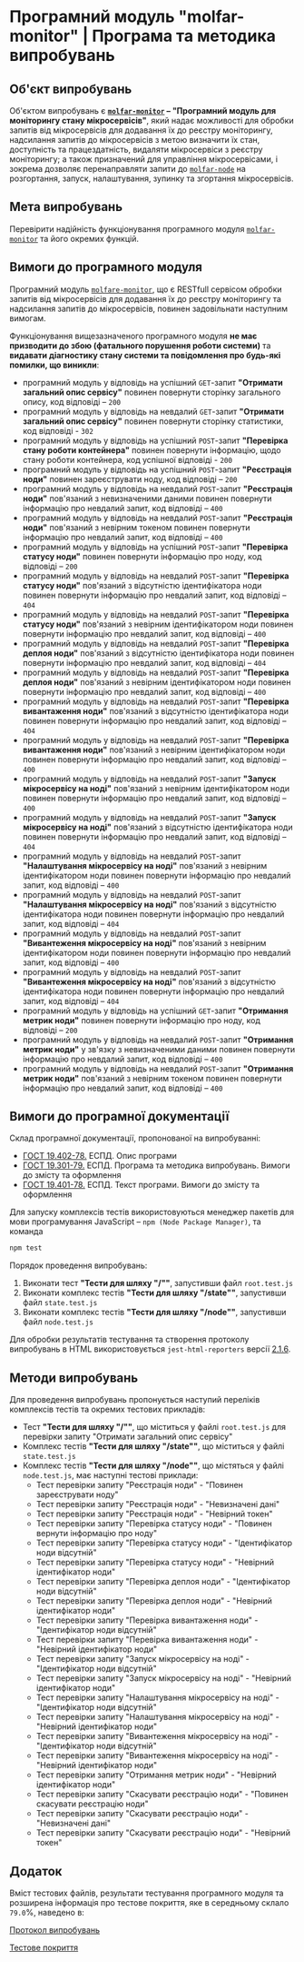 # Програмний модуль **"molfar-monitor"** | Програма та методика випробувань

## Об'єкт випробувань

Об'єктом випробувань є **[`molfar-monitor`](https://github.com/wdc-molfar/molfar-monitor) – "Програмний модуль для моніторингу стану мікросервісів"**, який надає можливості для обробки запитів від мікросервісів для додавання їх до реєстру моніторингу, надсилання запитів до мікросервісів з метою визначити їх стан, доступність та працездатність, видаляти мікросервіси з реєстру моніторингу; а також призначений для управління мікросервісами, і зокрема дозволяє перенаправляти запити до [`molfar-node`](https://github.com/wdc-molfar/molfar-node) на розгортання, запуск, налаштування, зупинку та згортання мікросервісів.

## Мета випробувань

Перевірити надійність функціонування програмного модуля [`molfar-monitor`](https://github.com/wdc-molfar/molfar-monitor) та його окремих функцій.

## Вимоги до програмного модуля

Програмний модуль [`molfare-monitor`](https://github.com/wdc-molfar/molfare-node), що є RESTfull сервісом обробки запитів від мікросервісів для додавання їх до реєстру моніторингу та надсилання запитів до мікросервісів, повинен задовільнати наступним вимогам. 

Функціонування вищезазначеного програмного модуля **не має призводити до збою (фатального порушення роботи системи)** та **видавати діагностику стану системи та повідомлення про будь-які помилки, що виникли**:
- програмний модуль у відповідь на успішний `GET`-запит **"Отримати загальний опис сервісу"** повинен повернути сторінку загального опису, код відповіді – `200`
- програмний модуль у відповідь на невдалий `GET`-запит **"Отримати загальний опис сервісу"** повинен повернути сторінку статистики, код відповіді - `302`
- програмний модуль у відповідь на успішний `POST`-запит **"Перевірка стану роботи контейнера"** повинен повернути інформацію, щодо стану роботи контейнера, код успішної відповіді - `200`
- програмний модуль у відповідь на успішний `POST`-запит **"Реєстрація ноди"** повинен зареєструвати ноду, код відповіді – `200`
- програмний модуль у відповідь на невдалий `POST`-запит **"Реєстрація ноди"** пов'язаний з невизначеними даними повинен повернути інформацію про невдалий запит, код відповіді – `400`
- програмний модуль у відповідь на невдалий `POST`-запит **"Реєстрація ноди"** пов'язаний з невірним токеном повинен повернути інформацію про невдалий запит, код відповіді – `400`
- програмний модуль у відповідь на успішний `POST`-запит **"Перевірка статусу ноди"** повинен повернути інформацію про ноду, код відповіді – `200`
- програмний модуль у відповідь на невдалий `POST`-запит **"Перевірка статусу ноди"** пов'язаний з відсутністю ідентифікатора ноди повинен повернути інформацію про невдалий запит, код відповіді – `404`
- програмний модуль у відповідь на невдалий `POST`-запит **"Перевірка статусу ноди"** пов'язаний з невірним ідентифікатором ноди повинен повернути інформацію про невдалий запит, код відповіді – `400`
- програмний модуль у відповідь на невдалий `POST`-запит **"Перевірка деплоя ноди"** пов'язаний з відсутністю ідентифікатора ноди повинен повернути інформацію про невдалий запит, код відповіді – `404`
- програмний модуль у відповідь на невдалий `POST`-запит **"Перевірка деплоя ноди"** пов'язаний з невірним ідентифікатором ноди повинен повернути інформацію про невдалий запит, код відповіді – `400`
- програмний модуль у відповідь на невдалий `POST`-запит **"Перевірка вивантаження ноди"** пов'язаний з відсутністю ідентифікатора ноди повинен повернути інформацію про невдалий запит, код відповіді – `404`
- програмний модуль у відповідь на невдалий `POST`-запит **"Перевірка вивантаження ноди"** пов'язаний з невірним ідентифікатором ноди повинен повернути інформацію про невдалий запит, код відповіді – `400`
- програмний модуль у відповідь на невдалий `POST`-запит **"Запуск мікросервісу на ноді"** пов'язаний з невірним ідентифікатором ноди повинен повернути інформацію про невдалий запит, код відповіді – `400`
- програмний модуль у відповідь на невдалий `POST`-запит **"Запуск мікросервісу на ноді"** пов'язаний з відсутністю ідентифікатора ноди повинен повернути інформацію про невдалий запит, код відповіді – `404`
- програмний модуль у відповідь на невдалий `POST`-запит **"Налаштування мікросервісу на ноді"** пов'язаний з невірним ідентифікатором ноди повинен повернути інформацію про невдалий запит, код відповіді – `400`
- програмний модуль у відповідь на невдалий `POST`-запит **"Налаштування мікросервісу на ноді"** пов'язаний з відсутністю ідентифікатора ноди повинен повернути інформацію про невдалий запит, код відповіді – `404`
- програмний модуль у відповідь на невдалий `POST`-запит **"Вивантеження мікросервісу на ноді"** пов'язаний з невірним ідентифікатором ноди повинен повернути інформацію про невдалий запит, код відповіді – `400`
- програмний модуль у відповідь на невдалий `POST`-запит **"Вивантеження мікросервісу на ноді"** пов'язаний з відсутністю ідентифікатора ноди повинен повернути інформацію про невдалий запит, код відповіді – `404`
- програмний модуль у відповідь на успішний `GET`-запит **"Отримання метрик ноди"** повинен повернути інформацію про ноду, код відповіді – `200`
- програмний модуль у відповідь на невдалий `POST`-запит **"Отримання метрик ноди"** у зв'язку з невизначеними даними повинен повернути інформацію про невдалий запит, код відповіді – `400`
- програмний модуль у відповідь на невдалий `POST`-запит **"Отримання метрик ноди"** пов'язаний з невірним токеном повинен повернути інформацію про невдалий запит, код відповіді – `400`


## Вимоги до програмної документації

Склад програмної документації, пропонованої на випробуванні:
- [ГОСТ 19.402-78.](https://docs.cntd.ru/document/1200007652) ЕСПД. Опис програми
- [ГОСТ 19.301-79.](https://docs.cntd.ru/document/1200007650) ЕСПД. Програма та методика випробувань. Вимоги до змісту та оформлення
- [ГОСТ 19.401-78.](https://docs.cntd.ru/document/1200007651) ЕСПД. Текст програми. Вимоги до змісту та оформлення

Для запуску комплексів тестів використовуються менеджер пакетів для мови програмування JavaScript – `npm (Node Package Manager)`, та команда

```sh
npm test
```

Порядок проведення випробувань:
1. Виконати тест **"Тести для шляху "/""**, запустивши файл `root.test.js`
2. Виконати комплекс тестів **"Тести для шляху "/state""**, запустивши файл `state.test.js`
3. Виконати комплекс тестів **"Тести для шляху "/node""**, запустивши файл `node.test.js`

Для обробки результатів тестування та створення протоколу випробувань в HTML використовується `jest-html-reporters` версії [2.1.6](https://www.npmjs.com/package/jest-html-reporters/v/2.1.6).

## Методи випробувань

Для проведення випробувань пропонується наступий переліків комплексів тестів та окремих тестових прикладів:
- Тест **"Тести для шляху "/""**, що міститься у файлі `root.test.js` для перевірки запиту "Отримати загальний опис сервісу"
- Комплекс тестів **"Тести для шляху "/state""**, що міститься у файлі `state.test.js`
- Комплекс тестів **"Тести для шляху "/node""**, що містяться у файлі `node.test.js`, має наступні тестові приклади:
	- Тест перевірки запиту "Реєстрація ноди" - "Повинен зареєструвати ноду"
	- Тест перевірки запиту "Реєстрація ноди" - "Невизначені дані"
	- Тест перевірки запиту "Реєстрація ноди" - "Невірний токен"
	- Тест перевірки запиту "Перевірка статусу ноди" - "Повинен вернути інформацію про ноду"
	- Тест перевірки запиту "Перевірка статусу ноди" - "Ідентифікатор ноди відсутній"
	- Тест перевірки запиту "Перевірка статусу ноди" - "Невірний ідентифікатор ноди"
	- Тест перевірки запиту "Перевірка деплоя ноди" - "Ідентифікатор ноди відсутній"
	- Тест перевірки запиту "Перевірка деплоя ноди" - "Невірний ідентифікатор ноди"
	- Тест перевірки запиту "Перевірка вивантаження ноди" - "Ідентифікатор ноди відсутній"
	- Тест перевірки запиту "Перевірка вивантаження ноди" - "Невірний ідентифікатор ноди"
	- Тест перевірки запиту "Запуск мікросервісу на ноді" - "Ідентифікатор ноди відсутній"
	- Тест перевірки запиту "Запуск мікросервісу на ноді" - "Невірний ідентифікатор ноди"
	- Тест перевірки запиту "Налаштування мікросервісу на ноді" - "Ідентифікатор ноди відсутній"
	- Тест перевірки запиту "Налаштування мікросервісу на ноді" - "Невірний ідентифікатор ноди"
	- Тест перевірки запиту "Вивантеження мікросервісу на ноді" - "Ідентифікатор ноди відсутній"
	- Тест перевірки запиту "Вивантеження мікросервісу на ноді" - "Невірний ідентифікатор ноди"
	- Тест перевірки запиту "Отримання метрик ноди" - "Невірний ідентифікатор ноди"
	- Тест перевірки запиту "Скасувати реєстрацію ноди" - "Повинен скасувати реєстрацію ноди"
	- Тест перевірки запиту "Скасувати реєстрацію ноди" - "Невизначені дані"
	- Тест перевірки запиту "Скасувати реєстрацію ноди" - "Невірний токен"

## Додаток

Вміст тестових файлів, результати тестування програмного модуля та розширена інформація про тестове покриття, яке в середньому склало `79.0`%, наведено в:

<a href="../testReport/test-report.html" target="blank">Протокол випробувань</a>

<a href="../coverage/lcov-report/index.html" target="blank">Тестове покриття</a>